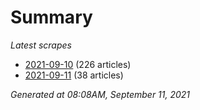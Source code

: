 # Summary
*Latest scrapes*
* [2021-09-10](https://github.com/nuuuwan/news_lk/blob/data/news_lk.2021-09-10.json) (226 articles)
* [2021-09-11](https://github.com/nuuuwan/news_lk/blob/data/news_lk.2021-09-11.json) (38 articles)

*Generated at 08:08AM, September 11, 2021*